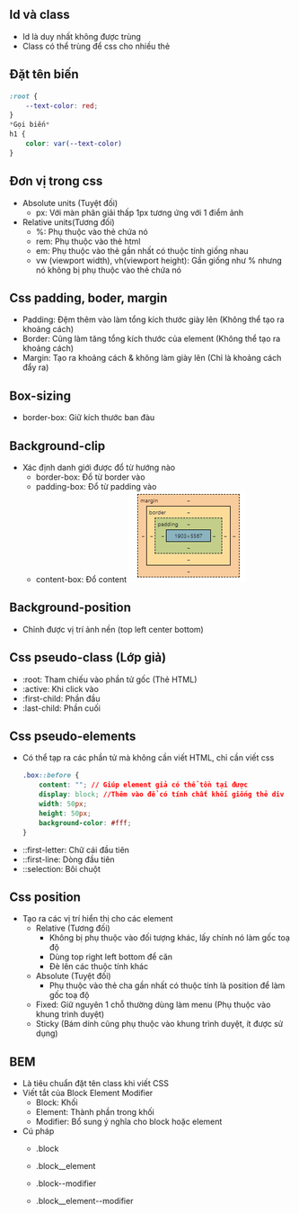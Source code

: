 ## Id và class
- Id là duy nhất không được trùng
- Class có thể trùng để css cho nhiều thẻ 
## Đặt tên biến
```css
:root {
    --text-color: red;
}
*Gọi biến*
h1 {
    color: var(--text-color)
}
```
## Đơn vị trong css
- Absolute units (Tuyệt đối)
    - px: Với màn phân giải thấp 1px tương ứng với 1 điểm ảnh 
- Relative units(Tương đối)
    - %: Phụ thuộc vào thẻ chứa nó
    - rem: Phụ thuộc vào thẻ html
    - em: Phụ thuộc vào thẻ gần nhất có thuộc tính giống nhau
    - vw (viewport width), vh(viewport height): Gần giống như % nhưng nó không bị phụ thuộc vào thẻ chứa nó
## Css padding, boder, margin
- Padding: Đệm thêm vào làm tổng kích thước giày lên (Không thể tạo ra khoảng cách)
- Border: Cũng làm tăng tổng kích thước của element (Không thể tạo ra khoảng cách)
- Margin: Tạo ra khoảng cách & không làm giày lên (Chỉ là khoảng cách đẩy ra)
## Box-sizing
- border-box: Giữ kích thước ban đàu
## Background-clip
- Xác định danh giới được đổ từ hướng nào 
    - border-box: Đổ từ border vào
    - padding-box: Đổ từ padding vào
    - content-box: Đổ content
    ![](img/computed.png)
## Background-position
- Chỉnh được vị trí ảnh nền (top left center bottom)
## Css pseudo-class (Lớp giả)
- :root: Tham chiếu vào phần tử gốc (Thẻ HTML)
- :active: Khi click vào
- :first-child: Phần đầu
- :last-child: Phần cuối
## Css pseudo-elements
- Có thể tạp ra các phần tử mà không cần viết HTML, chỉ cần viết css
    ```css
    .box::before {
        content: ""; // Giúp element giả có thể tồn tại được 
        display: block; //Thêm vào để có tính chất khối giống thẻ div
        width: 50px;
        height: 50px;
        background-color: #fff;
    }
    ```
- ::first-letter: Chữ cái đầu tiên
- ::first-line: Dòng đầu tiên
- ::selection: Bôi chuột
## Css position
- Tạo ra các vị trí hiển thị cho các element
    - Relative (Tương đối) 
        - Không bị phụ thuộc vào đối tượng khác, lấy chính nó làm gốc toạ độ
        - Dùng top right left bottom để căn
        - Đè lên các thuộc tính khác
    - Absolute (Tuyệt đối)
        - Phụ thuộc vào thẻ cha gần nhất có thuộc tính là position để làm gốc toạ độ
    - Fixed: Giữ nguyên 1 chỗ thường dùng làm menu (Phụ thuộc vào khung trình duyệt)
    - Sticky (Bám dính cũng phụ thuộc vào khung trình duyệt, ít được sử dụng)
## BEM
- Là tiêu chuẩn đặt tên class khi viết CSS
- Viết tắt của Block Element Modifier
    - Block: Khối
    - Element: Thành phần trong khối
    - Modifier: Bổ sung ý nghĩa cho block hoặc element
- Cú pháp
    - .block
    - .block__element

    - .block--modifier
    - .block__element--modifier
